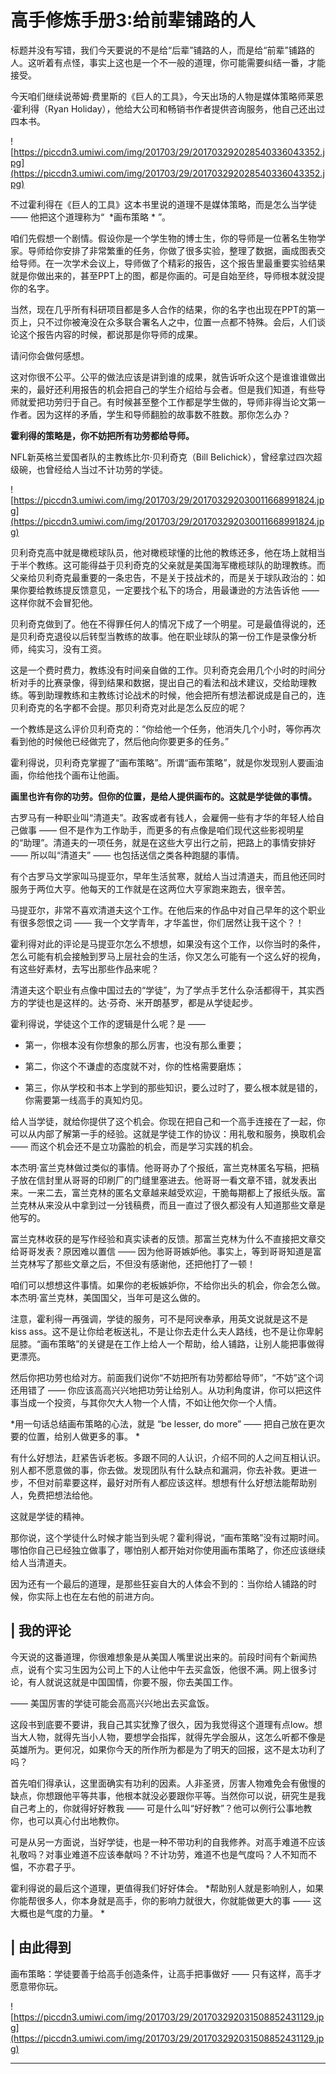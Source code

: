 # 高手修炼手册3:给前辈铺路的人

标题并没有写错，我们今天要说的不是给“后辈”铺路的人，而是给“前辈”铺路的人。这听着有点怪，事实上这也是一个不一般的道理，你可能需要纠结一番，才能接受。

今天咱们继续说蒂姆·费里斯的《巨人的工具》，今天出场的人物是媒体策略师莱恩·霍利得（Ryan Holiday），他给大公司和畅销书作者提供咨询服务，他自己还出过四本书。 

![https://piccdn3.umiwi.com/img/201703/29/201703292028540336043352.jpg](https://piccdn3.umiwi.com/img/201703/29/201703292028540336043352.jpg)

不过霍利得在《巨人的工具》这本书里说的道理不是媒体策略，而是怎么当学徒 —— 他把这个道理称为“  *画布策略 * ”。

咱们先假想一个剧情。假设你是一个学生物的博士生，你的导师是一位著名生物学家。导师给你安排了非常繁重的任务，你做了很多实验，整理了数据，画成图表交给导师。在一次学术会议上，导师做了个精彩的报告，这个报告里最重要实验结果就是你做出来的，甚至PPT上的图，都是你画的。可是自始至终，导师根本就没提你的名字。

当然，现在几乎所有科研项目都是多人合作的结果，你的名字也出现在PPT的第一页上，只不过你被淹没在众多联合署名人之中，位置一点都不特殊。会后，人们谈论这个报告内容的时候，都说那是你导师的成果。

请问你会做何感想。

这对你很不公平。公平的做法应该是讲到谁的成果，就告诉听众这个是谁谁谁做出来的，最好还利用报告的机会把自己的学生介绍给与会者。但是我们知道，有些导师就爱把功劳归于自己。有时候甚至整个工作都是学生做的，导师非得当论文第一作者。因为这样的矛盾，学生和导师翻脸的故事数不胜数。那你怎么办？

 **霍利得的策略是，你不妨把所有功劳都给导师。**

NFL新英格兰爱国者队的主教练比尔·贝利奇克（Bill Belichick），曾经拿过四次超级碗，也曾经给人当过不计功劳的学徒。 

![https://piccdn3.umiwi.com/img/201703/29/201703292030011668991824.jpg](https://piccdn3.umiwi.com/img/201703/29/201703292030011668991824.jpg)

贝利奇克高中就是橄榄球队员，他对橄榄球懂的比他的教练还多，他在场上就相当于半个教练。这可能得益于贝利奇克的父亲就是美国海军橄榄球队的助理教练。而父亲给贝利奇克最重要的一条忠告，不是关于技战术的，而是关于球队政治的：如果你要给教练提反馈意见，一定要找个私下的场合，用最谦逊的方法告诉他 —— 这样你就不会冒犯他。

贝利奇克做到了。他在不得罪任何人的情况下成了一个明星。可是最值得说的，还是贝利奇克退役以后转型当教练的故事。他在职业球队的第一份工作是录像分析师，纯实习，没有工资。

这是一个费时费力，教练没有时间亲自做的工作。贝利奇克会用几个小时的时间分析对手的比赛录像，得到结果和数据，提出自己的看法和战术建议，交给助理教练。等到助理教练和主教练讨论战术的时候，他会把所有想法都说成是自己的，连贝利奇克的名字都不会提。那贝利奇克对此是怎么反应的呢？

一个教练是这么评价贝利奇克的：“你给他一个任务，他消失几个小时，等你再次看到他的时候他已经做完了，然后他向你要更多的任务。”

霍利得说，贝利奇克掌握了“画布策略”。所谓“画布策略”，就是你发现别人要画油画，你给他找个画布让他画。

 **画里也许有你的功劳。但你的位置，是给人提供画布的。这就是学徒做的事情。**

古罗马有一种职业叫“清道夫”。政客或者有钱人，会雇佣一些有才华的年轻人给自己做事 —— 但不是作为工作助手，而更多的有点像是咱们现代这些影视明星的“助理”。清道夫的一项任务，就是在这些大亨出行之前，把路上的事情安排好 —— 所以叫“清道夫” —— 也包括送信之类各种跑腿的事情。

有个古罗马文学家叫马提亚尔，早年生活贫寒，就给人当过清道夫，而且他还同时服务于两位大亨。他每天的工作就是在这两位大亨家跑来跑去，很辛苦。

马提亚尔，非常不喜欢清道夫这个工作。在他后来的作品中对自己早年的这个职业有很多怨恨之词 —— 我一个文学青年，才华盖世，你们居然让我干这个？！

霍利得对此的评论是马提亚尔怎么不想想，如果没有这个工作，以你当时的条件，怎么可能有机会接触到罗马上层社会的生活，你又怎么可能有一个这么好的视角，有这些好素材，去写出那些作品来呢？

清道夫这个职业有点像中国过去的“学徒”，为了学点手艺什么杂活都得干，其实西方的学徒也是这样的。达·芬奇、米开朗基罗，都是从学徒起步。

霍利得说，学徒这个工作的逻辑是什么呢？是 —— 

* 第一，你根本没有你想象的那么厉害，也没有那么重要；

* 第二，你这个不谦虚的态度就不对，你的性格需要磨炼；

* 第三，你从学校和书本上学到的那些知识，要么过时了，要么根本就是错的，你需要第一线高手的真知灼见。

给人当学徒，就给你提供了这个机会。你现在把自己和一个高手连接在了一起，你可以从内部了解第一手的经验。这就是学徒工作的协议：用礼敬和服务，换取机会 —— 而这个机会还不是立功露脸的机会，而是学习实践的机会。

本杰明·富兰克林做过类似的事情。他哥哥办了个报纸，富兰克林匿名写稿，把稿子放在信封里从哥哥的印刷厂的门缝里塞进去。他哥哥一看文章不错，就发表出来。一来二去，富兰克林的匿名文章越来越受欢迎，干脆每期都上了报纸头版。富兰克林从来没从中拿到过一分钱稿费，而且一直过了很久都没有人知道那些文章是他写的。

富兰克林收获的是写作经验和真实读者的反馈。那富兰克林为什么不直接把文章交给哥哥发表？原因难以置信 —— 因为他哥哥嫉妒他。事实上，等到哥哥知道是富兰克林写了那些文章之后，不但没有感谢他，还把他打了一顿！

咱们可以想想这件事情。如果你的老板嫉妒你，不给你出头的机会，你会怎么做。本杰明·富兰克林，美国国父，当年可是这么做的。

注意，霍利得一再强调，学徒的服务，可不是阿谀奉承，用英文说就是这不是 kiss ass。这不是让你给老板送礼，不是让你去走什么夫人路线，也不是让你卑躬屈膝。“画布策略”的关键是在工作上给人一个帮助，给人铺路，让别人能把事做得更漂亮。

然后你把功劳也给对方。前面我们说你“不妨把所有功劳都给导师”，“不妨”这个词还用错了 —— 你应该高高兴兴地把功劳让给别人。从功利角度讲，你可以把这件事当成一个投资，与其你欠大人物一个人情，不如让他欠你一个人情。

 *用一句话总结画布策略的心法，就是 “be lesser, do more” —— 把自己放在更次要的位置，给别人做更多的事。 *

有什么好想法，赶紧告诉老板。多跟不同的人认识，介绍不同的人之间互相认识。别人都不愿意做的事，你去做。发现团队有什么缺点和漏洞，你去补救。更进一步，不但对前辈要这样，最好对所有人都应该这样。想想有什么好想法能帮助别人，免费把想法给他。

这就是学徒的精神。

那你说，这个学徒什么时候才能当到头呢？霍利得说，“画布策略”没有过期时间。哪怕你自己已经独立做事了，哪怕别人都开始对你使用画布策略了，你还应该继续给人当清道夫。

因为还有一个最后的道理，是那些狂妄自大的人体会不到的：当你给人铺路的时候，你实际上也在左右他的前进方向。 

##  | 我的评论

今天说的这番道理，你很难想象是从美国人嘴里说出来的。前段时间有个新闻热点，说有个实习生因为公司上下的人让他中午去买盒饭，他很不满。网上很多讨论，有人就说这就是中国国情，你要不服，你去美国工作。

—— 美国厉害的学徒可能会高高兴兴地出去买盒饭。

这段书到底要不要讲，我自己其实犹豫了很久，因为我觉得这个道理有点low。想当大人物，就得先当小人物，要想学会指挥，就得先学会服从，这怎么听都不像是英雄所为。更何况，如果你今天的所作所为都是为了明天的回报，这不是太功利了吗？

首先咱们得承认，这里面确实有功利的因素。人非圣贤，厉害人物难免会有傲慢的缺点，你想跟他平等共事，他根本就没必要跟你平等。当然你可以说，研究生是我自己考上的，你就得好好教我 —— 可是什么叫“好好教”？他可以例行公事地教你，也可以真心付出地教你。

可是从另一方面说，当好学徒，也是一种不带功利的自我修养。对高手难道不应该礼敬吗？对事业难道不应该奉献吗？不计功劳，难道不也是气度吗？人不知而不愠，不亦君子乎。

霍利得说的最后这个道理，更值得我们好好体会。 *帮助别人就是影响别人，如果你能帮很多人，你本身就是高手，你的影响力就很大，你就能做更大的事 —— 这大概也是气度的力量。 *

##  | 由此得到

画布策略：学徒要善于给高手创造条件，让高手把事做好 —— 只有这样，高手才愿意带你玩。 

![https://piccdn3.umiwi.com/img/201703/29/201703292031508852431129.jpg](https://piccdn3.umiwi.com/img/201703/29/201703292031508852431129.jpg)

---
